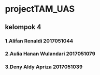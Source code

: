 # projectTAM_UAS

## kelompok 4 
### 1.Alifan Renaldi 2017051044
### 2.Aulia Hanan Wulandari 2017051079
### 3.Deny Aldy Apriza 2017051039
